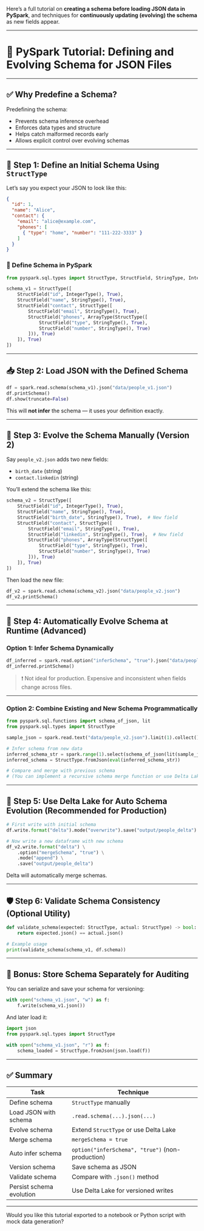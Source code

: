 Here’s a full tutorial on **creating a schema before loading JSON data in PySpark**, and techniques for **continuously updating (evolving) the schema** as new fields appear.

---

# 📘 PySpark Tutorial: Defining and Evolving Schema for JSON Files

---

## ✅ Why Predefine a Schema?

Predefining the schema:

* Prevents schema inference overhead
* Enforces data types and structure
* Helps catch malformed records early
* Allows explicit control over evolving schemas

---

## 🧱 Step 1: Define an Initial Schema Using `StructType`

Let’s say you expect your JSON to look like this:

```json
{
  "id": 1,
  "name": "Alice",
  "contact": {
    "email": "alice@example.com",
    "phones": [
      { "type": "home", "number": "111-222-3333" }
    ]
  }
}
```

### 🔧 Define Schema in PySpark

```python
from pyspark.sql.types import StructType, StructField, StringType, IntegerType, ArrayType

schema_v1 = StructType([
    StructField("id", IntegerType(), True),
    StructField("name", StringType(), True),
    StructField("contact", StructType([
        StructField("email", StringType(), True),
        StructField("phones", ArrayType(StructType([
            StructField("type", StringType(), True),
            StructField("number", StringType(), True)
        ])), True)
    ]), True)
])
```

---

## 📥 Step 2: Load JSON with the Defined Schema

```python
df = spark.read.schema(schema_v1).json("data/people_v1.json")
df.printSchema()
df.show(truncate=False)
```

This will **not infer** the schema — it uses your definition exactly.

---

## 🔄 Step 3: Evolve the Schema Manually (Version 2)

Say `people_v2.json` adds two new fields:

* `birth_date` (string)
* `contact.linkedin` (string)

You’ll extend the schema like this:

```python
schema_v2 = StructType([
    StructField("id", IntegerType(), True),
    StructField("name", StringType(), True),
    StructField("birth_date", StringType(), True),  # New field
    StructField("contact", StructType([
        StructField("email", StringType(), True),
        StructField("linkedin", StringType(), True),  # New field
        StructField("phones", ArrayType(StructType([
            StructField("type", StringType(), True),
            StructField("number", StringType(), True)
        ])), True)
    ]), True)
])
```

Then load the new file:

```python
df_v2 = spark.read.schema(schema_v2).json("data/people_v2.json")
df_v2.printSchema()
```

---

## 🧠 Step 4: Automatically Evolve Schema at Runtime (Advanced)

### Option 1: Infer Schema Dynamically

```python
df_inferred = spark.read.option("inferSchema", "true").json("data/people_v2.json")
df_inferred.printSchema()
```

> ❗ Not ideal for production. Expensive and inconsistent when fields change across files.

---

### Option 2: Combine Existing and New Schema Programmatically

```python
from pyspark.sql.functions import schema_of_json, lit
from pyspark.sql.types import StructType

sample_json = spark.read.text("data/people_v2.json").limit(1).collect()[0][0]

# Infer schema from new data
inferred_schema_str = spark.range(1).select(schema_of_json(lit(sample_json))).collect()[0][0]
inferred_schema = StructType.fromJson(eval(inferred_schema_str))

# Compare and merge with previous schema
# (You can implement a recursive schema merge function or use Delta Lake for easier handling)
```

---

## 💾 Step 5: Use Delta Lake for Auto Schema Evolution (Recommended for Production)

```python
# First write with initial schema
df.write.format("delta").mode("overwrite").save("output/people_delta")

# Now write a new dataframe with new schema
df_v2.write.format("delta") \
    .option("mergeSchema", "true") \
    .mode("append") \
    .save("output/people_delta")
```

Delta will automatically merge schemas.

---

## 🛡 Step 6: Validate Schema Consistency (Optional Utility)

```python
def validate_schema(expected: StructType, actual: StructType) -> bool:
    return expected.json() == actual.json()

# Example usage
print(validate_schema(schema_v1, df.schema))
```

---

## 🧩 Bonus: Store Schema Separately for Auditing

You can serialize and save your schema for versioning:

```python
with open("schema_v1.json", "w") as f:
    f.write(schema_v1.json())
```

And later load it:

```python
import json
from pyspark.sql.types import StructType

with open("schema_v1.json", "r") as f:
    schema_loaded = StructType.fromJson(json.load(f))
```

---

## ✅ Summary

| Task                     | Technique                                        |
| ------------------------ | ------------------------------------------------ |
| Define schema            | `StructType` manually                            |
| Load JSON with schema    | `.read.schema(...).json(...)`                    |
| Evolve schema            | Extend `StructType` or use Delta Lake            |
| Merge schema             | `mergeSchema = true`                             |
| Auto infer schema        | `option("inferSchema", "true")` (non-production) |
| Version schema           | Save schema as JSON                              |
| Validate schema          | Compare with `.json()` method                    |
| Persist schema evolution | Use Delta Lake for versioned writes              |

---

Would you like this tutorial exported to a notebook or Python script with mock data generation?
